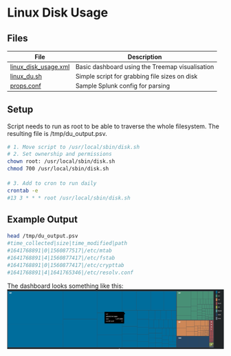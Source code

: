 # Linux Disk Usage

## Files

| File | Description |
| ---- | ----------- |
| [linux_disk_usage.xml](linux_disk_usage.xml) | Basic dashboard using the Treemap visualisation |
| [linux_du.sh](linux_du.sh) | Simple script for grabbing file sizes on disk |
| [props.conf](props.conf) | Sample Splunk config for parsing |

## Setup

Script needs to run as root to be able to traverse the whole filesystem.
The resulting file is /tmp/du_output.psv.

```bash
# 1. Move script to /usr/local/sbin/disk.sh
# 2. Set ownership and permissions
chown root: /usr/local/sbin/disk.sh
chmod 700 /usr/local/sbin/disk.sh

# 3. Add to cron to run daily
crontab -e
#13 3 * * * root /usr/local/sbin/disk.sh
```

## Example Output

```bash
head /tmp/du_output.psv
#time_collected|size|time_modified|path
#1641768891|0|1560877517|/etc/mtab
#1641768891|4|1560877417|/etc/fstab
#1641768891|0|1560877417|/etc/crypttab
#1641768891|4|1641765346|/etc/resolv.conf
```

The dashboard looks something like this:
![Splunk disk usage example](disk_usage.png)

